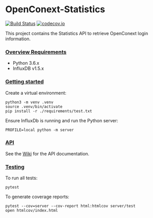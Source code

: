 # OpenConext-Statistics
[![Build Status](https://travis-ci.org/OpenConext/OpenConext-statistics.svg)](https://travis-ci.org/OpenConext/OpenConext-statistics)
[![codecov.io](https://codecov.io/github/OpenConext/OpenConext-statistics/coverage.svg)](https://codecov.io/github/OpenConext/OpenConext-statistics)

This project contains the Statistics API to retrieve OpenConext login information.

### [Overview Requirements](#system-requirements)

- Python 3.6.x
- InfluxDB v1.5.x


### [Getting started](#getting-started)

Create a virtual environment:
```
python3 -m venv .venv
source .venv/bin/activate
pip install -r ./requirements/test.txt
```
Ensure InfluxDb is running and run the Python server:
```
PROFILE=local python -m server
```
### [API](#api)

See the [Wiki](https://github.com/OpenConext/OpenConext-statistics/wiki) for the API documentation.

### [Testing](#testing)

To run all tests:
```
pytest
```
To generate coverage reports:
```
pytest --cov=server --cov-report html:htmlcov server/test
open htmlcov/index.html
```
